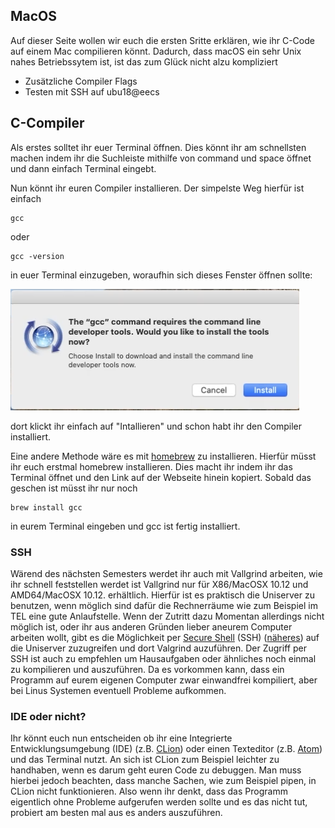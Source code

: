 ## MacOS
Auf dieser Seite wollen wir euch die ersten Sritte erklären, wie ihr C-Code auf einem Mac compilieren könnt. Dadurch, dass macOS ein sehr Unix nahes Betriebssytem ist, ist das zum Glück nicht alzu kompliziert
* Zusätzliche Compiler Flags
* Testen mit SSH auf ubu18@eecs

## C-Compiler
Als erstes solltet ihr euer Terminal öffnen. Dies könnt ihr am schnellsten machen indem ihr die Suchleiste mithilfe von command und space öffnet und dann einfach Terminal eingebt.

Nun könnt ihr euren Compiler installieren. Der simpelste Weg hierfür ist einfach 
```
gcc
```
oder
```
gcc -version
```
in euer Terminal einzugeben, woraufhin sich dieses Fenster öffnen sollte:

![xcode](GCC-macOS.png)

dort klickt ihr einfach auf "Intallieren" und schon habt ihr den Compiler installiert.

Eine andere Methode wäre es mit [homebrew](https://brew.sh) zu installieren. Hierfür müsst ihr euch erstmal homebrew installieren. Dies macht ihr indem ihr das Terminal öffnet und den Link auf der Webseite hinein kopiert. Sobald das geschen ist müsst ihr nur noch
```
brew install gcc
```
in eurem Terminal eingeben und gcc ist fertig installiert.


### SSH
Wärend des nächsten Semesters werdet ihr auch mit Vallgrind arbeiten, wie ihr schnell feststellen werdet ist Vallgrind nur für X86/MacOSX 10.12 und AMD64/MacOSX 10.12. erhältlich. Hierfür ist es praktisch die Uniserver zu benutzen, wenn möglich sind dafür die Rechnerräume wie zum Beispiel im TEL eine gute Anlaufstelle. Wenn der Zutritt dazu Momentan allerdings nicht möglich ist, oder ihr aus anderen Gründen lieber aneurem Computer arbeiten wollt, gibt es die Möglichkeit per [Secure Shell](https://www.campusmanagement.tu-berlin.de/menue/dienste/daten_server/andrew_file_system/anleitungen_und_hinweise/zugriff_via_ssh_zugang/) (SSH) ([näheres](https://wiki.freitagsrunde.org/SSH)) auf die Uniserver zuzugreifen und dort Valgrind auzuführen. Der Zugriff per SSH ist auch zu empfehlen um Hausaufgaben oder ähnliches noch einmal zu kompilieren und auszuführen. Da es vorkommen kann, dass ein Programm auf eurem eigenen Computer zwar einwandfrei kompiliert, aber bei Linus Systemen eventuell Probleme aufkommen.

### IDE oder nicht?
Ihr könnt euch nun entscheiden ob ihr eine Integrierte Entwicklungsumgebung (IDE) (z.B. [CLion](https://www.jetbrains.com/de-de/clion/)) oder einen Texteditor (z.B. [Atom](https://atom.io)) und das Terminal nutzt. An sich ist CLion zum Beispiel leichter zu handhaben, wenn es darum geht euren Code zu debuggen. Man muss hierbei jedoch beachten, dass manche Sachen, wie zum Beispiel pipen, in CLion nicht funktionieren. Also wenn ihr denkt, dass das Programm eigentlich ohne Probleme aufgerufen werden sollte und es das nicht tut, probiert am besten mal aus es anders auszuführen.
